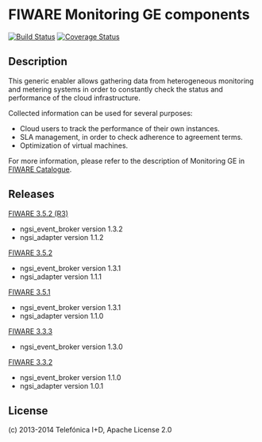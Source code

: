 # FIWARE Monitoring GE components
[![Build Status](https://travis-ci.org/telefonicaid/fiware-monitoring.svg?branch=develop)](https://travis-ci.org/telefonicaid/fiware-monitoring)
[![Coverage Status](https://coveralls.io/repos/telefonicaid/fiware-monitoring/badge.png?branch=develop)](https://coveralls.io/r/telefonicaid/fiware-monitoring)

## Description

This generic enabler allows gathering data from heterogeneous monitoring and
metering systems in order to constantly check the status and performance of the
cloud infrastructure.

Collected information can be used for several purposes:

* Cloud users to track the performance of their own instances.
* SLA management, in order to check adherence to agreement terms.
* Optimization of virtual machines.

For more information, please refer to the description of Monitoring GE in
[FIWARE Catalogue][fiware_catalogue_monitoring_ref].

## Releases

[FIWARE 3.5.2 (R3)][release_3_5_2_ref]

* ngsi_event_broker version 1.3.2
* ngsi_adapter version 1.1.2

[FIWARE 3.5.2][release_3_5_2_ref]

* ngsi_event_broker version 1.3.1
* ngsi_adapter version 1.1.1

[FIWARE 3.5.1][release_3_5_1_ref]

* ngsi_event_broker version 1.3.1
* ngsi_adapter version 1.1.0

[FIWARE 3.3.3][release_3_3_3_ref]

* ngsi_event_broker version 1.3.0

[FIWARE 3.3.2][release_3_3_2_ref]

* ngsi_event_broker version 1.1.0
* ngsi_adapter version 1.0.1

## License

(c) 2013-2014 Telefónica I+D, Apache License 2.0

[fiware_catalogue_monitoring_ref]:
http://catalogue.fi-ware.org/enablers/monitoring-ge-tid-implementation
"Monitoring GE - TID Implementation"

[release_3_5_2_ref]:
https://forge.fi-ware.org/frs/?group_id=7&release_id=529#cloud-monitoring-3-5-2-title-content
"Monitoring GE - FIWARE Release 3.5.2"

[release_3_5_1_ref]:
https://forge.fi-ware.org/frs/?group_id=7&release_id=506#cloud-monitoring-3-5-1-title-content
"Monitoring GE - FIWARE Release 3.5.1"

[release_3_3_3_ref]:
https://forge.fi-ware.org/frs/?group_id=7&release_id=419#cloud-monitoring-3-3-3-title-content
"Monitoring GE - FIWARE Release 3.3.3"

[release_3_3_2_ref]:
https://forge.fi-ware.org/frs/?group_id=23&release_id=399#cloud-monitoring-3-3-2-title-content
"Monitoring GE - FIWARE Release 3.3.2"
